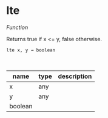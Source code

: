 # lte

_Function_

Returns true if x &lt;&#x3D; y, false otherwise.

<pre><code>lte x, y &rarr; boolean</code></pre>
<br>

| name | type | description |
|------|------|-------------|
|x|any||
|y|any||
|boolean|||


